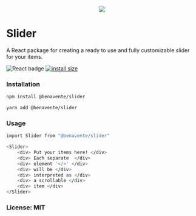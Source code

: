 <p align="center">
  <img src="https://i.ibb.co/kKyY0NL/Logo-1.jpg" />
</p>

# Slider

A React package for creating a ready to use and fully customizable slider for your items.

![React badge](https://badges.aleen42.com/src/react.svg) [![install size](https://packagephobia.com/badge?p=@benavente/slider)](https://packagephobia.com/result?p=@benavente/slider)

### Installation

```sh
npm install @benavente/slider
```

```sh
yarn add @benavente/slider
```

### Usage

```sh
import Slider from "@benavente/slider"

<Slider>
	<div> Put your items here! </div>
    <div> Each separate  </div>
    <div> element '</>' </div>
    <div> will be </div>
    <div> interpreted as </div>
    <div> a scrollable </div>
    <div> item </div>
</Slider>
```

### License: MIT
